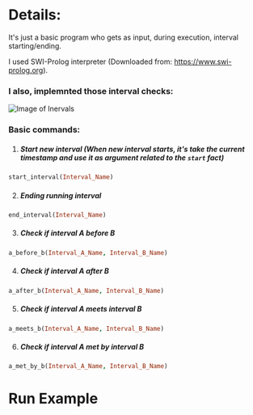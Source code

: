 # Details:
It's just a basic program who gets as input, during execution, interval starting/ending.

I used SWI-Prolog interpreter (Downloaded from: https://www.swi-prolog.org).

### I also, implemnted those interval checks:
![Image of Inervals](https://www.researchgate.net/profile/Ioannis_Tsamardinos/publication/230561978/figure/fig2/AS:646067146223617@1531045819115/1-The-13-relations-between-intervals-in-Allens-algebra-Interval-A-is-always-either-at.png)

### Basic commands:
1. ##### Start new interval (When new interval starts, it's take the current timestamp and use it as argument related to the `start` fact)
```prolog
start_interval(Interval_Name)
```
2. ##### Ending running interval
```prolog
end_interval(Interval_Name)
```
3. ##### Check if interval A before B 
```prolog
a_before_b(Interval_A_Name, Interval_B_Name)
```
4. ##### Check if interval A after B
```prolog
a_after_b(Interval_A_Name, Interval_B_Name)
```
5. ##### Check if interval A meets interval B 
```prolog
a_meets_b(Interval_A_Name, Interval_B_Name)
```
6. ##### Check if interval A met by interval B 
```prolog
a_met_by_b(Interval_A_Name, Interval_B_Name)
```



# Run Example

